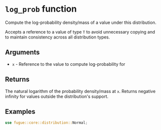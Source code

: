 # `log_prob` function

Compute the log-probability density/mass of a value under this distribution.

Accepts a reference to a value of type `T` to avoid unnecessary copying and to maintain consistency across all distribution types.

## Arguments

- `x` - Reference to the value to compute log-probability for

## Returns

The natural logarithm of the probability density/mass at `x`. Returns negative infinity for values outside the distribution's support.

## Examples

```rust
use fugue::core::distribution::Normal;
```
